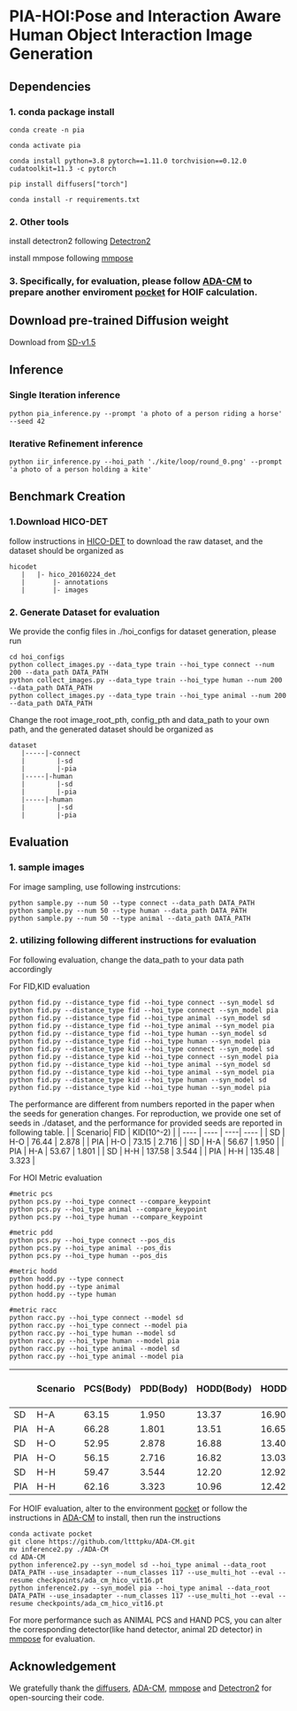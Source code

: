 # PIA-HOI:Pose and Interaction Aware Human Object Interaction Image Generation

## Dependencies

### 1. conda package install
```
conda create -n pia

conda activate pia

conda install python=3.8 pytorch==1.11.0 torchvision==0.12.0 cudatoolkit=11.3 -c pytorch

pip install diffusers["torch"]

conda install -r requirements.txt
```
### 2. Other tools
install detectron2 following [Detectron2](https://github.com/facebookresearch/detectron2)

install mmpose following [mmpose](https://github.com/open-mmlab/mmpose)

### 3. Specifically, for evaluation, please follow [ADA-CM](https://github.com/ltttpku/ADA-CM?tab=readme-ov-file) to prepare another enviroment [pocket](https://github.com/fredzzhang/pocket) for HOIF calculation.
## Download pre-trained Diffusion weight 
Download from [SD-v1.5](https://huggingface.co/runwayml/stable-diffusion-v1-5)

## Inference
### Single Iteration inference
```
python pia_inference.py --prompt 'a photo of a person riding a horse' --seed 42
```
### Iterative Refinement inference
```
python iir_inference.py --hoi_path './kite/loop/round_0.png' --prompt 'a photo of a person holding a kite' 
```

## Benchmark Creation
### 1.Download HICO-DET 
follow instructions in [HICO-DET](https://github.com/fredzzhang/hicodet) to download the raw dataset,
and the dataset should be organized as
```
hicodet                            
   |   |- hico_20160224_det        
   |       |- annotations
   |       |- images
```
### 2. Generate Dataset for evaluation
We provide the config files in ./hoi_configs for dataset generation, please run
```
cd hoi_configs
python collect_images.py --data_type train --hoi_type connect --num 200 --data_path DATA_PATH
python collect_images.py --data_type train --hoi_type human --num 200 --data_path DATA_PATH
python collect_images.py --data_type train --hoi_type animal --num 200 --data_path DATA_PATH
```
Change the root image_root_pth, config_pth and data_path to your own path, and the generated dataset should be organized as
```
dataset
   |-----|-connect
   |        |-sd
   |        |-pia
   |-----|-human
   |        |-sd
   |        |-pia
   |-----|-human
   |        |-sd
   |        |-pia
```
## Evaluation
### 1. sample images 
For image sampling, use following instrcutions:
```
python sample.py --num 50 --type connect --data_path DATA_PATH
python sample.py --num 50 --type human --data_path DATA_PATH
python sample.py --num 50 --type animal --data_path DATA_PATH
```
### 2. utilizing following different instructions for evaluation
For following evaluation, change the data_path to your data path accordingly

For FID,KID evaluation
```
python fid.py --distance_type fid --hoi_type connect --syn_model sd
python fid.py --distance_type fid --hoi_type connect --syn_model pia
python fid.py --distance_type fid --hoi_type animal --syn_model sd
python fid.py --distance_type fid --hoi_type animal --syn_model pia
python fid.py --distance_type fid --hoi_type human --syn_model sd
python fid.py --distance_type fid --hoi_type human --syn_model pia
python fid.py --distance_type kid --hoi_type connect --syn_model sd
python fid.py --distance_type kid --hoi_type connect --syn_model pia
python fid.py --distance_type kid --hoi_type animal --syn_model sd
python fid.py --distance_type kid --hoi_type animal --syn_model pia
python fid.py --distance_type kid --hoi_type human --syn_model sd
python fid.py --distance_type kid --hoi_type human --syn_model pia
```
The performance are different from numbers reported in the paper when the seeds for generation changes. For reproduction, we provide one set of seeds in ./dataset, and the performance for provided seeds are reported in following table. 
|     | Scenario| FID  | KID(10^-2) |
|  ----  | ----  | ----| ---- |
| SD  | H-O |  76.44  | 2.878    |
| PIA | H-O |   73.15   | 2.716  |
| SD  | H-A | 56.67   | 1.950    |
| PIA | H-A |  53.67  | 1.801    |
| SD  | H-H | 137.58   |  3.544   |
| PIA | H-H |  135.48  |  3.323   |

For HOI Metric evaluation
```
#metric pcs
python pcs.py --hoi_type connect --compare_keypoint
python pcs.py --hoi_type animal --compare_keypoint
python pcs.py --hoi_type human --compare_keypoint

#metric pdd 
python pcs.py --hoi_type connect --pos_dis
python pcs.py --hoi_type animal --pos_dis
python pcs.py --hoi_type human --pos_dis

#metric hodd
python hodd.py --type connect
python hodd.py --type animal 
python hodd.py --type human 

#metric racc
python racc.py --hoi_type connect --model sd
python racc.py --hoi_type connect --model pia
python racc.py --hoi_type human --model sd
python racc.py --hoi_type human --model pia
python racc.py --hoi_type animal --model sd
python racc.py --hoi_type animal --model pia
``` 
|     | Scenario| PCS(Body)  | PDD(Body) | HODD(Body) |HODD(Hand)| R-Acc A@5 |HOIF |
|  ----  | ----  | ----| ---- |  ---- | ----| ----| ---- |
| SD  | H-A | 63.15   | 1.950    |    13.37  |  16.90    |  62.22   | 68.41 |
| PIA | H-A |  66.28  | 1.801    |    13.51  |   16.65   |   62.43  | 69.19|
| SD  | H-O |  52.95  | 2.878    |16.88 | 13.40 |99.39|  69.28 |
| PIA | H-O |   56.15   | 2.716  |16.82 | 13.03|99.48| 74.96 |
| SD  | H-H | 59.47   |  3.544   |12.20|12.92|    99.2  |  58.32 |
| PIA | H-H |  62.16  |  3.323   |10.96|12.42|     99.6 | 61.69 |

For HOIF evaluation, alter to the environment [pocket](https://github.com/fredzzhang/pocket) or follow the instructions in [ADA-CM](https://github.com/ltttpku/ADA-CM?tab=readme-ov-file) to install, then run the instructions
```
conda activate pocket
git clone https://github.com/ltttpku/ADA-CM.git
mv inference2.py ./ADA-CM
cd ADA-CM
python inference2.py --syn_model sd --hoi_type animal --data_root DATA_PATH --use_insadapter --num_classes 117 --use_multi_hot --eval --resume checkpoints/ada_cm_hico_vit16.pt
python inference2.py --syn_model pia --hoi_type animal --data_root DATA_PATH --use_insadapter --num_classes 117 --use_multi_hot --eval --resume checkpoints/ada_cm_hico_vit16.pt
```

For more performance such as ANIMAL PCS and HAND PCS, you can alter the corresponding detector(like hand detector, animal 2D detector) in [mmpose](https://github.com/open-mmlab/mmpose) for evaluation.

## Acknowledgement
We gratefully thank the [diffusers](https://github.com/huggingface/diffusers), [ADA-CM](https://github.com/ltttpku/ADA-CM?tab=readme-ov-file),  [mmpose](https://github.com/open-mmlab/mmpose) and [Detectron2](https://github.com/facebookresearch/detectron2) for open-sourcing their code.
